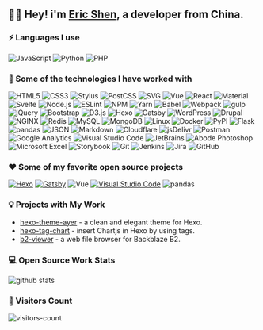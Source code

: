 ## :man_technologist:  Hey!  i'm [Eric Shen](https://shen-yu.gitee.io/), a developer from China.

### :zap: Languages I use

![JavaScript](https://img.shields.io/badge/-JavaScript-000000?style=flat&logo=javascript)
![Python](https://img.shields.io/badge/-Python-000000?style=flat&logo=python)
![PHP](https://img.shields.io/badge/-PHP-000000?style=flat&logo=php)

### :rocket: Some of the technologies I have worked with

![HTML5](https://img.shields.io/badge/-HTML5-000000?style=flat&logo=html5)
![CSS3](https://img.shields.io/badge/-CSS3-000000?style=flat&logo=css3)
![Stylus](https://img.shields.io/badge/-Stylus-000000?style=flat&logo=Stylus)
![PostCSS](https://img.shields.io/badge/-PostCSS-000000?style=flat&logo=PostCSS)
![SVG](https://img.shields.io/badge/-SVG-000000?style=flat&logo=SVG)
![Vue](https://img.shields.io/badge/-Vue-000000?style=flat&logo=Vue.js)
![React](https://img.shields.io/badge/-React-000000?style=flat&logo=React)
![Material](https://img.shields.io/badge/-Material-000000?style=flat&logo=material-design)
![Svelte](https://img.shields.io/badge/-Svelte-000000?style=flat&logo=Svelte)
![Node.js](https://img.shields.io/badge/-Node.js-000000?style=flat&logo=node.js)
![ESLint](https://img.shields.io/badge/-ESLint-000000?style=flat&logo=ESLint)
![NPM](https://img.shields.io/badge/-NPM-000000?style=flat&logo=NPM)
![Yarn](https://img.shields.io/badge/-Yarn-000000?style=flat&logo=Yarn)
![Babel](https://img.shields.io/badge/-Babel-000000?style=flat&logo=Babel)
![Webpack](https://img.shields.io/badge/-Webpack-000000?style=flat&logo=Webpack)
![gulp](https://img.shields.io/badge/-gulp-000000?style=flat&logo=gulp)
![jQuery](https://img.shields.io/badge/-jQuery-000000?style=flat&logo=jQuery)
![Bootstrap](https://img.shields.io/badge/-Bootstrap-000000?style=flat&logo=Bootstrap)
![D3.js](https://img.shields.io/badge/-D3.js-000000?style=flat&logo=D3.js)
![Hexo](https://img.shields.io/badge/-Hexo-000000?style=flat&logo=Hexo)
![Gatsby](https://img.shields.io/badge/-Gatsby-000000?style=flat&logo=Gatsby)
![WordPress](https://img.shields.io/badge/-WordPress-000000?style=flat&logo=WordPress)
![Drupal](https://img.shields.io/badge/-Drupal-000000?style=flat&logo=Drupal)
![NGINX](https://img.shields.io/badge/-NGINX-000000?style=flat&logo=NGINX)
![Redis](https://img.shields.io/badge/-Redis-000000?style=flat&logo=Redis)
![MySQL](https://img.shields.io/badge/-MySQL-000000?style=flat&logo=MySQL)
![MongoDB](https://img.shields.io/badge/-MongoDB-000000?style=flat&logo=MongoDB)
![Linux](https://img.shields.io/badge/-Linux-000000?style=flat&logo=linux)
![Docker](https://img.shields.io/badge/-Docker-000000?style=flat&logo=Docker)
![PyPI](https://img.shields.io/badge/-PyPI-000000?style=flat&logo=PyPI)
![Flask](https://img.shields.io/badge/-Flask-000000?style=flat&logo=Flask)
![pandas](https://img.shields.io/badge/-Pandas-000000?style=flat&logo=pandas)
![JSON](https://img.shields.io/badge/-JSON-000000?style=flat&logo=JSON)
![Markdown](https://img.shields.io/badge/-Markdown-000000?style=flat&logo=Markdown)
![Cloudflare](https://img.shields.io/badge/-Cloudflare-000000?style=flat&logo=Cloudflare)
![jsDelivr](https://img.shields.io/badge/-jsDelivr-000000?style=flat&logo=jsDelivr)
![Postman](https://img.shields.io/badge/-Postman-000000?style=flat&logo=Postman)
![Google Analytics](https://img.shields.io/badge/-GA-000000?style=flat&logo=google-analytics)
![Visual Studio Code](https://img.shields.io/badge/-VSCode-000000?style=flat&logo=visual-studio-code&logoColor=007ACC)
![JetBrains](https://img.shields.io/badge/-JetBrains-000000?style=flat&logo=JetBrains)
![Abode Photoshop](https://img.shields.io/badge/-photoshop-000000?style=flat&logo=adobe-photoshop)
![Microsoft Excel](https://img.shields.io/badge/-Excel-000000?style=flat&logo=microsoft-excel)
![Storybook](https://img.shields.io/badge/-Storybook-000000?style=flat&logo=Storybook)
![Git](https://img.shields.io/badge/-Git-000000?style=flat&logo=git)
![Jenkins](https://img.shields.io/badge/-Jenkins-000000?style=flat&logo=Jenkins)
![Jira](https://img.shields.io/badge/-Jira-000000?style=flat&logo=Jira)
![GitHub](https://img.shields.io/badge/-GitHub-000000?style=flat&logo=github)

### :heart: Some of my favorite open source projects

[![Hexo](https://img.shields.io/badge/-Hexo-000000?style=flat&logo=Hexo)](https://hexo.io/)
[![Gatsby](https://img.shields.io/badge/-Gatsby-000000?style=flat&logo=Gatsby)](https://www.gatsbyjs.com/)
![Vue](https://img.shields.io/badge/-Vue-000000?style=flat&logo=Vue.js)
[![Visual Studio Code](https://img.shields.io/badge/-VSCode-000000?style=flat&logo=visual-studio-code&logoColor=007ACC)](https://github.com/microsoft/vscode)
![pandas](https://img.shields.io/badge/-Pandas-000000?style=flat&logo=pandas)

### 💡 Projects with My Work

- [hexo-theme-ayer](https://github.com/Shen-Yu/hexo-theme-ayer) - a clean and elegant theme for Hexo.
- [hexo-tag-chart](https://github.com/Shen-Yu/hexo-tag-chart) - insert Chartjs in Hexo by using tags.
- [b2-viewer](https://github.com/Shen-Yu/b2-viewer) - a web file browser for Backblaze B2.

### 💻 Open Source Work Stats

![github stats](https://github-readme-stats.vercel.app/api?username=Shen-Yu&show_icons=true)

### :eyes: Visitors Count

![visitors-count](https://visitor-badge.laobi.icu/badge?page_id=Shen-Yu.readme)
